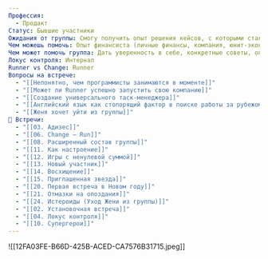 ```yaml
---
Профессия:
  - Продакт
Статус: Бывшие участники
Ожидания от группы: Смогу получить опыт решения кейсов, с которыми сталкивались другие люди, провалидировать свои идеи и гипотезы для работы и будущего проекта. Попаду в коммьюнити людей, которые мотивируют к росту, потому что они достигли в этом успеха
Чем можешь помочь: Опыт финансиста (личные финансы, компания, юнит-экономика), оптимизация процессов, разрешение конфликтов (налаживание контакта с людьми), косноязычие
Чем может помочь группа: Дать уверенность в себе, конкретные советы, опыт других, наличие людей на которых хочется равняться
Локус контроля: Интернал
Runner vs Change: Runner
Вопросы на встрече:
  - "[[Непонятно, чем программисты занимаются в моменте]]"
  - "[[Может ли Runner успешно запустить свою компанию]]"
  - "[[Создание универсального таск-менеджера]]"
  - "[[Английский язык как стопорящий фактор в поиске работы за рубежом]]"
  - "[[Женя хочет уйти из группы]]"
👘 Встречи:
  - "[[03. Адизес]]"
  - "[[06. Change — Run]]"
  - "[[08. Расширенный состав группы]]"
  - "[[11. Как настроение]]"
  - "[[12. Игры с ненулевой суммой]]"
  - "[[13. Новый участник]]"
  - "[[14. Восхищение]]"
  - "[[15. Приглашенная звезда]]"
  - "[[20. Первая встреча в Новом году]]"
  - "[[21. Отмазки на опоздания]]"
  - "[[24. Истероиды (Уход Жени из группы)]]"
  - "[[02. Установочная встреча]]"
  - "[[04. Локус контроля]]"
  - "[[10. Супергерои]]"
---
```

![[12FA03FE-B66D-425B-ACED-CA7576B31715.jpeg]]